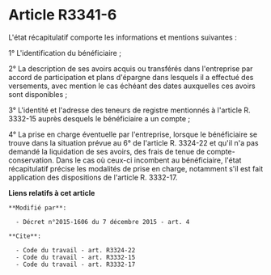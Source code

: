 # Article R3341-6

L'état récapitulatif comporte les informations et mentions suivantes : 

1° L'identification du bénéficiaire ; 

2° La description de ses avoirs acquis ou transférés dans l'entreprise par accord de participation et plans d'épargne dans
lesquels il a effectué des versements, avec mention le cas échéant des dates auxquelles ces avoirs sont disponibles ; 

3° L'identité et l'adresse des teneurs de registre mentionnés à l'article R. 3332-15 auprès desquels le bénéficiaire a un
compte ; 

4° La prise en charge éventuelle par l'entreprise, lorsque le bénéficiaire se trouve dans la situation prévue au 6° de
l'article R. 3324-22 et qu'il n'a pas demandé la liquidation de ses avoirs, des frais de tenue de compte-conservation. Dans
le cas où ceux-ci incombent au bénéficiaire, l'état récapitulatif précise les modalités de prise en charge, notamment s'il
est fait application des dispositions de l'article R. 3332-17.

**Liens relatifs à cet article**

	**Modifié par**:

	  - Décret n°2015-1606 du 7 décembre 2015 - art. 4

	**Cite**:

	  - Code du travail - art. R3324-22
	  - Code du travail - art. R3332-15
	  - Code du travail - art. R3332-17

